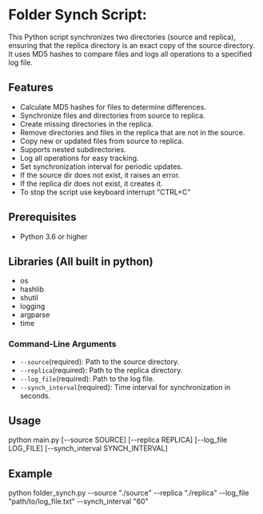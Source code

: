 # Folder Synch Script:

This Python script synchronizes two directories (source and replica), ensuring that the replica directory is an exact copy of the source directory. It uses MD5 hashes to compare files and logs all operations to a specified log file. 

## Features

- Calculate MD5 hashes for files to determine differences.
- Synchronize files and directories from source to replica.
- Create missing directories in the replica.
- Remove directories and files in the replica that are not in the source.
- Copy new or updated files from source to replica.
- Supports nested subdirectories.
- Log all operations for easy tracking.
- Set synchronization interval for periodic updates.
- If the source dir does not exist, it raises an error.
- If the replica dir does not exist, it creates it.
- To stop the script use keyboard interrupt "CTRL+C"

## Prerequisites

- Python 3.6 or higher

## Libraries (All built in python)
- os
- hashlib
- shutil
- logging
- argparse
- time

### Command-Line Arguments
- `--source`(required): Path to the source directory.
- `--replica`(required): Path to the replica directory.
- `--log_file`(required): Path to the log file.
- `--synch_interval`(required): Time interval for synchronization in seconds.

## Usage
python main.py [--source SOURCE] [--replica REPLICA] [--log_file LOG_FILE] [--synch_interval SYNCH_INTERVAL]

## Example
python folder_synch.py --source "./source" --replica "./replica" --log_file "path/to/log_file.txt" --synch_interval "60" 

